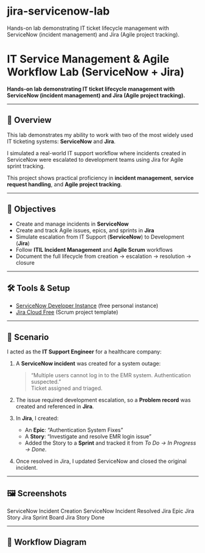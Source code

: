 # jira-servicenow-lab
Hands-on lab demonstrating IT ticket lifecycle management with ServiceNow (incident management) and Jira (Agile project tracking).
# IT Service Management & Agile Workflow Lab (ServiceNow + Jira)

**Hands-on lab demonstrating IT ticket lifecycle management with ServiceNow (incident management) and Jira (Agile project tracking).**

---

## 📌 Overview

This lab demonstrates my ability to work with two of the most widely used IT ticketing systems: **ServiceNow** and **Jira**.  

I simulated a real-world IT support workflow where incidents created in ServiceNow were escalated to development teams using Jira for Agile sprint tracking.  

This project shows practical proficiency in **incident management**, **service request handling**, and **Agile project tracking**.

---

## 🎯 Objectives

- Create and manage incidents in **ServiceNow**  
- Create and track Agile issues, epics, and sprints in **Jira**  
- Simulate escalation from IT Support (**ServiceNow**) to Development (**Jira**)  
- Follow **ITIL Incident Management** and **Agile Scrum** workflows  
- Document the full lifecycle from creation → escalation → resolution → closure  

---

## 🛠️ Tools & Setup

- [ServiceNow Developer Instance](https://developer.servicenow.com/) (free personal instance)  
- [Jira Cloud Free](https://www.atlassian.com/software/jira/free) (Scrum project template)  

---

## 📂 Scenario

I acted as the **IT Support Engineer** for a healthcare company:

1. A **ServiceNow incident** was created for a system outage:  

   > “Multiple users cannot log in to the EMR system. Authentication suspected.”  
   > Ticket assigned and triaged.

2. The issue required development escalation, so a **Problem record** was created and referenced in **Jira**.  

3. In **Jira**, I created:  
   - An **Epic**: “Authentication System Fixes”  
   - A **Story**: “Investigate and resolve EMR login issue”  
   - Added the Story to a **Sprint** and tracked it from *To Do → In Progress → Done*.  

4. Once resolved in Jira, I updated ServiceNow and closed the original incident.

---

## 🖼️ Screenshots

ServiceNow Incident Creation 
ServiceNow Incident Resolved 
Jira Epic
Jira Story 
Jira Sprint Board 
Jira Story Done 

---

## 🔄 Workflow Diagram




